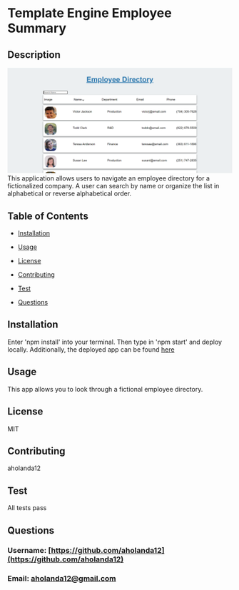 
# Template Engine Employee Summary

## Description
![Screenshot](https://github.com/aholanda12/employee-directory/blob/main/public/screenshot.PNG)
This application allows users to navigate an employee directory for a fictionalized company. A user can search by name or organize the list in alphabetical or reverse alphabetical order.

## Table of Contents

* [Installation](#Installation)

* [Usage](#Usage)

* [License](#License)

* [Contributing](#Contributing)

* [Test](#Test)

* [Questions](#Questions)

## Installation
Enter 'npm install' into your terminal. Then type in 'npm start' and deploy locally. Additionally, the deployed app can be found [here](https://employee-directory234.herokuapp.com/)

## Usage
This app allows you to look through a fictional employee directory.

## License
MIT

## Contributing
aholanda12

## Test
All tests pass

## Questions

### Username: [https://github.com/aholanda12](https://github.com/aholanda12)

### Email: [aholanda12@gmail.com](mailto:aholanda12@gmail.com)